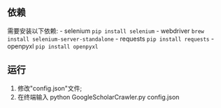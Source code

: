 ## 依赖
需要安装以下依赖:
    - selenium  `pip install selenium`
    - webdriver `brew install selenium-server-standalone`
    - requests `pip install requests`
    - openpyxl `pip install openpyxl`


## 运行
1. 修改"config.json"文件;
2. 在终端输入
python GoogleScholarCrawler.py config.json



